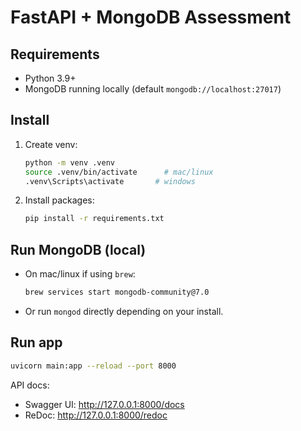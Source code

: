 # FastAPI + MongoDB Assessment

## Requirements
- Python 3.9+
- MongoDB running locally (default `mongodb://localhost:27017`)

## Install
1. Create venv:
   ```bash
   python -m venv .venv
   source .venv/bin/activate      # mac/linux
   .venv\Scripts\activate       # windows
   ```

2. Install packages:
   ```bash
   pip install -r requirements.txt
   ```

## Run MongoDB (local)
- On mac/linux if using `brew`:
  ```bash
  brew services start mongodb-community@7.0
  ```
- Or run `mongod` directly depending on your install.

## Run app
```bash
uvicorn main:app --reload --port 8000
```

API docs:
- Swagger UI: http://127.0.0.1:8000/docs
- ReDoc: http://127.0.0.1:8000/redoc
